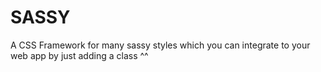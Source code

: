 # SASSY
A CSS Framework for many sassy styles which you can integrate to your web app by just adding a class ^^
